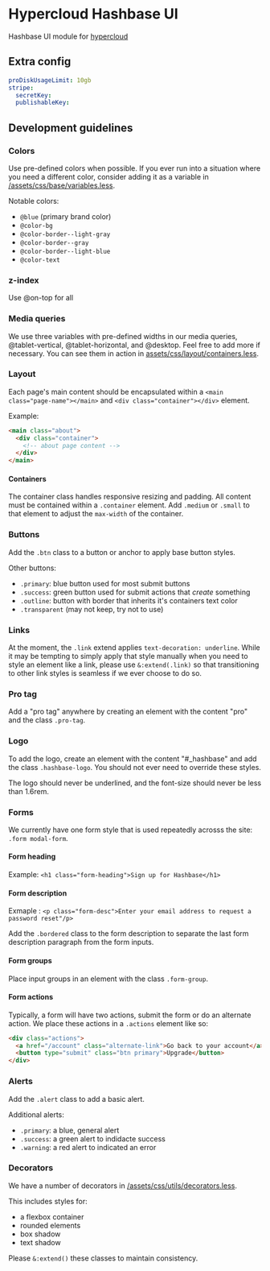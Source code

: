 # Hypercloud Hashbase UI

Hashbase UI module for [hypercloud](https://github.com/datprotocol/hypercloud)

## Extra config

```yaml
proDiskUsageLimit: 10gb
stripe:
  secretKey:
  publishableKey:
```

## Development guidelines

### Colors

Use pre-defined colors when possible. If you ever run into a situation where you
need a different color, consider adding it as a variable in
[/assets/css/base/variables.less](https://github.com/beakerbrowser/hypercloud-ui-hashbase/blob/master/assets/css/base/variables.less).

Notable colors:

* `@blue` (primary brand color)
* `@color-bg`
* `@color-border--light-gray`
* `@color-border--gray`
* `@color-border--light-blue`
* `@color-text`

### z-index

Use @on-top for all

### Media queries

We use three variables with pre-defined widths in our media queries, @tablet-vertical, @tablet-horizontal, and @desktop. Feel free to add more if necessary. You can see them in action in [assets/css/layout/containers.less](https://github.com/beakerbrowser/hypercloud-ui-hashbase/blob/master/assets/css/layout/containers.less).

### Layout

Each page's main content should be encapsulated within a `<main
class="page-name"></main>` and `<div class="container"></div>` element.

Example:

```html
<main class="about">
  <div class="container">
    <!-- about page content -->
  </div>
</main>
```

#### Containers

The container class handles responsive resizing and padding. All content must be
contained within a `.container` element. Add `.medium` or `.small` to that
element to adjust the `max-width` of the container.

### Buttons

Add the `.btn` class to a button or anchor to apply base button styles.

Other buttons:

* `.primary`: blue button used for most submit buttons
* `.success`: green button used for submit actions that *create* something
* `.outline`: button with border that inherits it's containers text color
* `.transparent` (may not keep, try not to use)

### Links

At the moment, the `.link` extend applies `text-decoration: underline`. While it
may be tempting to simply apply that style manually when you need to style an
element like a link, please use `&:extend(.link)` so that transitioning to other
link styles is seamless if we ever choose to do so.

### Pro tag

Add a "pro tag" anywhere by creating an element with the content "pro" and the
class `.pro-tag`.

### Logo

To add the logo, create an element with the content "#_hashbase" and add the
class `.hashbase-logo`. You should not ever need to override these styles.

The logo should never be underlined, and the font-size should never be less than
1.6rem.

### Forms

We currently have one form style that is used repeatedly acrosss the site:
`.form modal-form`.

#### Form heading

Example: `<h1 class="form-heading">Sign up for Hashbase</h1>`

#### Form description

Exmaple : `<p class="form-desc">Enter your email address to request a password
reset"/p>`

Add the `.bordered` class to the form description to separate the last form
description paragraph from the form inputs.

#### Form groups

Place input groups in an element with the class `.form-group`.

#### Form actions

Typically, a form will have two actions, submit the form or do an alternate
action. We place these actions in a `.actions` element like so:

```html
<div class="actions">
  <a href="/account" class="alternate-link">Go back to your account</a>
  <button type="submit" class="btn primary">Upgrade</button>
</div>
```

### Alerts

Add the `.alert` class to add a basic alert.

Additional alerts:

* `.primary`: a blue, general alert
* `.success`: a green alert to indidacte success
* `.warning`: a red alert to indicated an error

### Decorators

We have a number of decorators in
[/assets/css/utils/decorators.less](https://github.com/beakerbrowser/hypercloud-ui-hashbase/blob/master/assets/css/utils/decorators.less).

This includes styles for:

* a flexbox container
* rounded elements
* box shadow
* text shadow

Please `&:extend()` these classes to maintain consistency.
